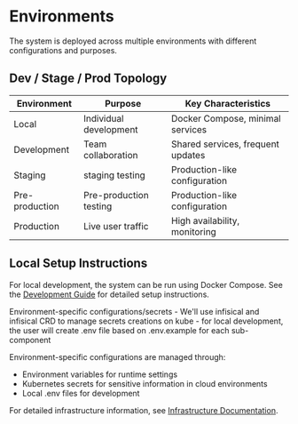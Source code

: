 # Environments

The system is deployed across multiple environments with different configurations and purposes.

## Dev / Stage / Prod Topology

| Environment    | Purpose                | Key Characteristics               |
| -------------- | ---------------------- | --------------------------------- |
| Local          | Individual development | Docker Compose, minimal services  |
| Development    | Team collaboration     | Shared services, frequent updates |
| Staging        | staging testing        | Production-like configuration     |
| Pre-production | Pre-production testing | Production-like configuration     |
| Production     | Live user traffic      | High availability, monitoring     |

## Local Setup Instructions

For local development, the system can be run using Docker Compose. See the [Development Guide](../frontend/dev-guide.md) for detailed setup instructions.

Environment-specific configurations/secrets - We'll use infisical and infisical CRD to manage secrets creations on kube - for local development, the user will create .env file based on .env.example for each sub-component

Environment-specific configurations are managed through:

- Environment variables for runtime settings
- Kubernetes secrets for sensitive information in cloud environments
- Local .env files for development

For detailed infrastructure information, see [Infrastructure Documentation](../infra/index.md).
